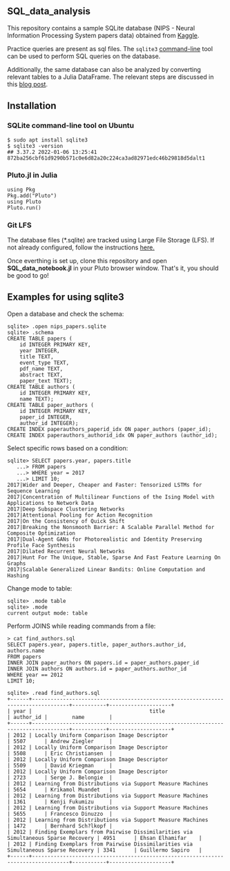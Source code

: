 ## SQL_data_analysis

This repository contains a sample SQLite database (NIPS - Neural Information Processing System
papers data) obtained from [Kaggle](https://www.kaggle.com/datasets/benhamner/nips-papers?select=database.sqlite).

Practice queries are present as sql files. The `sqlite3`
[command-line](https://www.sqlite.org/cli.html) tool can be used to
perform SQL queries on the database.

Additionally, the same database can also be analyzed by converting relevant
tables to a Julia DataFrame. The relevant steps are discussed in this 
[blog post](https://vnegi.hashnode.dev/working-with-sqlite-database-in-julia).

## Installation

### SQLite command-line tool on Ubuntu
    $ sudo apt install sqlite3
    $ sqlite3 -version
    ## 3.37.2 2022-01-06 13:25:41 872ba256cbf61d9290b571c0e6d82a20c224ca3ad82971edc46b29818d5dalt1

### Pluto.jl in Julia
    using Pkg
    Pkg.add("Pluto")
    using Pluto
    Pluto.run()

### Git LFS
The database files (*.sqlite) are tracked using Large File Storage (LFS). If not already
configured, follow the instructions [here.](https://docs.github.com/en/repositories/working-with-files/managing-large-files/installing-git-large-file-storage)

Once everthing is set up, clone this repository and open **SQL_data_notebook.jl** in your 
Pluto browser window. That's it, you should be good to go!

## Examples for using sqlite3

Open a database and check the schema:
```
sqlite> .open nips_papers.sqlite
sqlite> .schema
CREATE TABLE papers (
    id INTEGER PRIMARY KEY,
    year INTEGER,
    title TEXT,
    event_type TEXT,
    pdf_name TEXT,
    abstract TEXT,
    paper_text TEXT);
CREATE TABLE authors (
    id INTEGER PRIMARY KEY,
    name TEXT);
CREATE TABLE paper_authors (
    id INTEGER PRIMARY KEY,
    paper_id INTEGER,
    author_id INTEGER);
CREATE INDEX paperauthors_paperid_idx ON paper_authors (paper_id);
CREATE INDEX paperauthors_authorid_idx ON paper_authors (author_id);
```

Select specific rows based on a condition:
```
sqlite> SELECT papers.year, papers.title
   ...> FROM papers
   ...> WHERE year = 2017
   ...> LIMIT 10;
2017|Wider and Deeper, Cheaper and Faster: Tensorized LSTMs for Sequence Learning
2017|Concentration of Multilinear Functions of the Ising Model with Applications to Network Data
2017|Deep Subspace Clustering Networks
2017|Attentional Pooling for Action Recognition
2017|On the Consistency of Quick Shift
2017|Breaking the Nonsmooth Barrier: A Scalable Parallel Method for Composite Optimization
2017|Dual-Agent GANs for Photorealistic and Identity Preserving Profile Face Synthesis
2017|Dilated Recurrent Neural Networks
2017|Hunt For The Unique, Stable, Sparse And Fast Feature Learning On Graphs
2017|Scalable Generalized Linear Bandits: Online Computation and Hashing

```

Change mode to table:
```
sqlite> .mode table
sqlite> .mode
current output mode: table
```

Perform JOINS while reading commands from a file:
```
> cat find_authors.sql
SELECT papers.year, papers.title, paper_authors.author_id, authors.name
FROM papers
INNER JOIN paper_authors ON papers.id = paper_authors.paper_id
INNER JOIN authors ON authors.id = paper_authors.author_id
WHERE year == 2012
LIMIT 10;

sqlite> .read find_authors.sql
+------+----------------------------------------------------------------------------------+-----------+--------------------+
| year |                                      title                                       | author_id |        name        |
+------+----------------------------------------------------------------------------------+-----------+--------------------+
| 2012 | Locally Uniform Comparison Image Descriptor                                      | 5507      | Andrew Ziegler     |
| 2012 | Locally Uniform Comparison Image Descriptor                                      | 5508      | Eric Christiansen  |
| 2012 | Locally Uniform Comparison Image Descriptor                                      | 5509      | David Kriegman     |
| 2012 | Locally Uniform Comparison Image Descriptor                                      | 2723      | Serge J. Belongie  |
| 2012 | Learning from Distributions via Support Measure Machines                         | 5654      | Krikamol Muandet   |
| 2012 | Learning from Distributions via Support Measure Machines                         | 1361      | Kenji Fukumizu     |
| 2012 | Learning from Distributions via Support Measure Machines                         | 5655      | Francesco Dinuzzo  |
| 2012 | Learning from Distributions via Support Measure Machines                         | 1472      | Bernhard Sch?lkopf |
| 2012 | Finding Exemplars from Pairwise Dissimilarities via Simultaneous Sparse Recovery | 4951      | Ehsan Elhamifar    |
| 2012 | Finding Exemplars from Pairwise Dissimilarities via Simultaneous Sparse Recovery | 3341      | Guillermo Sapiro   |
+------+----------------------------------------------------------------------------------+-----------+--------------------+
```